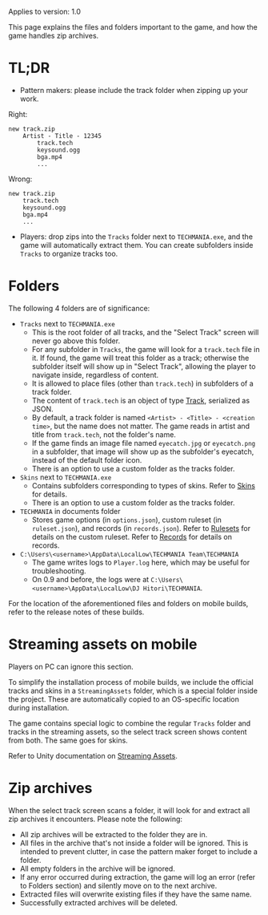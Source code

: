 Applies to version: 1.0

This page explains the files and folders important to the game, and how the game handles zip archives.

# TL;DR

* Pattern makers: please include the track folder when zipping up your work.

Right:
```
new track.zip
    Artist - Title - 12345
        track.tech
        keysound.ogg
        bga.mp4
        ...
```

Wrong:
```
new track.zip
    track.tech
    keysound.ogg
    bga.mp4
    ...
```

* Players: drop zips into the `Tracks` folder next to `TECHMANIA.exe`, and the game will automatically extract them. You can create subfolders inside `Tracks` to organize tracks too.

# Folders

The following 4 folders are of significance:
* `Tracks` next to `TECHMANIA.exe`
  * This is the root folder of all tracks, and the "Select Track" screen will never go above this folder.
  * For any subfolder in `Tracks`, the game will look for a `track.tech` file in it. If found, the game will treat this folder as a track; otherwise the subfolder itself will show up in "Select Track", allowing the player to navigate inside, regardless of content.
  * It is allowed to place files (other than `track.tech`) in subfolders of a track folder.
  * The content of `track.tech` is an object of type [Track](https://github.com/techmania-team/techmania/blob/master/TECHMANIA/Assets/Scripts/Serializable/Track.cs), serialized as JSON.
  * By default, a track folder is named `<Artist> - <Title> - <creation time>`, but the name does not matter. The game reads in artist and title from `track.tech`, not the folder's name.
  * If the game finds an image file named `eyecatch.jpg` or `eyecatch.png` in a subfolder, that image will show up as the subfolder's eyecatch, instead of the default folder icon.
  * There is an option to use a custom folder as the tracks folder.
* `Skins` next to `TECHMANIA.exe`
  * Contains subfolders corresponding to types of skins. Refer to [Skins](Skins.md) for details.
  * There is an option to use a custom folder as the tracks folder.
* `TECHMANIA` in documents folder
  * Stores game options (in `options.json`), custom ruleset (in `ruleset.json`), and records (in `records.json`). Refer to [Rulesets](Rulesets.md) for details on the custom ruleset. Refer to [Records](Records.md) for details on records.
* `C:\Users\<username>\AppData\LocalLow\TECHMANIA Team\TECHMANIA`
  * The game writes logs to `Player.log` here, which may be useful for troubleshooting.
  * On 0.9 and before, the logs were at `C:\Users\<username>\AppData\LocalLow\DJ Hitori\TECHMANIA`.

For the location of the aforementioned files and folders on mobile builds, refer to the release notes of these builds.

# Streaming assets on mobile

Players on PC can ignore this section.

To simplify the installation process of mobile builds, we include the official tracks and skins in a `StreamingAssets` folder, which is a special folder inside the project. These are automatically copied to an OS-specific location during installation.

The game contains special logic to combine the regular `Tracks` folder and tracks in the streaming assets, so the select track screen shows content from both. The same goes for skins.

Refer to Unity documentation on [Streaming Assets](https://docs.unity3d.com/Manual/StreamingAssets.html).

# Zip archives

When the select track screen scans a folder, it will look for and extract all zip archives it encounters. Please note the following:

* All zip archives will be extracted to the folder they are in.
* All files in the archive that's not inside a folder will be ignored. This is intended to prevent clutter, in case the pattern maker forget to include a folder.
* All empty folders in the archive will be ignored.
* If any error occurred during extraction, the game will log an error (refer to Folders section) and silently move on to the next archive.
* Extracted files will overwrite existing files if they have the same name.
* Successfully extracted archives will be deleted.
